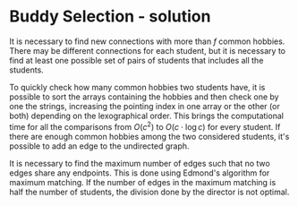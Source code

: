 # Buddy Selection - solution

It is necessary to find new connections with more than $f$ common hobbies. There may be different connections for each student, but it is necessary to find at least one possible set of pairs of students that includes all the students.

To quickly check how many common hobbies two students have, it is possible to sort the arrays containing the hobbies and then check one by one the strings, increasing the pointing index in one array or the other (or both) depending on the lexographical order. This brings the computational time for all the comparisons from $O(c^2)$ to $O(c \cdot \log c)$ for every student. If there are enough common hobbies among the two considered students, it's possible to add an edge to the undirected graph.

It is necessary to find the maximum number of edges such that no two edges share any endpoints. This is done using Edmond's algorithm for maximum matching. If the number of edges in the maximum matching is half the number of students, the division done by the director is not optimal.